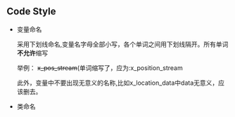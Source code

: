 ## Code Style

- 变量命名
  
    采用下划线命名,变量名字母全部小写，各个单词之间用下划线隔开。所有单词**不允许**缩写

    举例： ~~x_pos_stream~~(单词缩写了，应为:x_position_stream

    此外，变量中不要出现无意义的名称,比如x_location_data中data无意义，应该删去。

- 类命名